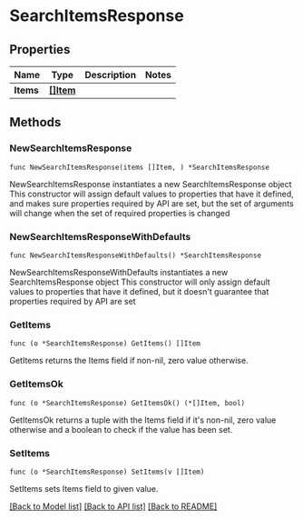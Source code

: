 # SearchItemsResponse

## Properties

Name | Type | Description | Notes
------------ | ------------- | ------------- | -------------
**Items** | [**[]Item**](Item.md) |  | 

## Methods

### NewSearchItemsResponse

`func NewSearchItemsResponse(items []Item, ) *SearchItemsResponse`

NewSearchItemsResponse instantiates a new SearchItemsResponse object
This constructor will assign default values to properties that have it defined,
and makes sure properties required by API are set, but the set of arguments
will change when the set of required properties is changed

### NewSearchItemsResponseWithDefaults

`func NewSearchItemsResponseWithDefaults() *SearchItemsResponse`

NewSearchItemsResponseWithDefaults instantiates a new SearchItemsResponse object
This constructor will only assign default values to properties that have it defined,
but it doesn't guarantee that properties required by API are set

### GetItems

`func (o *SearchItemsResponse) GetItems() []Item`

GetItems returns the Items field if non-nil, zero value otherwise.

### GetItemsOk

`func (o *SearchItemsResponse) GetItemsOk() (*[]Item, bool)`

GetItemsOk returns a tuple with the Items field if it's non-nil, zero value otherwise
and a boolean to check if the value has been set.

### SetItems

`func (o *SearchItemsResponse) SetItems(v []Item)`

SetItems sets Items field to given value.



[[Back to Model list]](../README.md#documentation-for-models) [[Back to API list]](../README.md#documentation-for-api-endpoints) [[Back to README]](../README.md)


